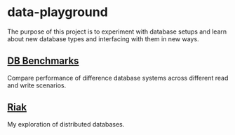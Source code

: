 # data-playground

The purpose of this project is to experiment with database setups and learn about new database types and interfacing with them in new ways.

## [DB Benchmarks](./db_benchmarks/)

Compare performance of difference database systems across different read and write scenarios.

## [Riak](./riak/)

My exploration of distributed databases.
